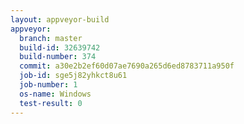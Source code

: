 ```yaml
---
layout: appveyor-build
appveyor:
  branch: master
  build-id: 32639742
  build-number: 374
  commit: a30e2b2ef60d07ae7690a265d6ed8783711a950f
  job-id: sge5j82yhkct8u61
  job-number: 1
  os-name: Windows
  test-result: 0
---
```

